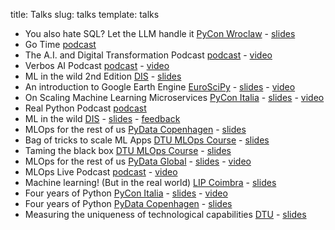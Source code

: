 title: Talks
slug: talks
template: talks

- You also hate SQL? Let the LLM handle it [PyCon Wroclaw](https://pyconwroclaw.com/) - [slides](/pdfs/pycon-wroclaw-llm-text-to-sql.pdf)
- Go Time [podcast](https://changelog.com/gotime/308) 
- The A.I. and Digital Transformation Podcast [podcast](https://www.gmscconsulting.com/ai-and-digital-transformation-podcast/episode-12) - [video](https://youtu.be/9l0BTZipArQ?si=uSpvwFWcIjYwu7Xn)
- Verbos AI Podcast [podcast](https://open.spotify.com/episode/0Ja8xzuiOAYZeD4WSP8TxL?si=0JFkY1fWRwCf0_BkiUUfvA&nd=1) - [video](https://youtu.be/7nT4NrdjUF4?si=oLVzEF_iRE4qz_Qy)
- ML in the wild 2nd Edition [DIS](https://disabroad.org/copenhagen/) - [slides](/pdfs/ml-in-the-wild-v2.pdf) 
- An introduction to Google Earth Engine [EuroSciPy](https://www.euroscipy.org/2023/) - [slides](/pdfs/euroscipy-gee-intro.pdf) - [video](https://youtu.be/GXBPOlSxfoY?si=79ZSKAFu8vdW8J8W)
- On Scaling Machine Learning Microservices [PyCon Italia](https://pycon.it/en) - [slides](/pdfs/pycon-italia-scalable-ml.pdf) - [video](https://www.youtube.com/watch?v=T1Je3UHkxVk)
- Real Python Podcast [podcast](https://realpython.com/podcasts/rpp/150/)
- ML in the wild [DIS](https://disabroad.org/copenhagen/) - [slides](/pdfs/ml-in-the-wild.pdf) - [feedback](/pdfs/dis_feedback.pdf)
- MLOps for the rest of us [PyData Copenhagen](https://www.meetup.com/pydata-copenhagen/) - [slides](/pdfs/pydata-cph-mlops-for-the-rest-of-us.pdf) 
- Bag of tricks to scale ML Apps [DTU MLOps Course](https://skaftenicki.github.io/dtu_mlops/) - [slides](/pdfs/bag-of-tricks-scalable-api.pdf) 
- Taming the black box [DTU MLOps Course](https://skaftenicki.github.io/dtu_mlops/) - [slides](/pdfs/mlops-monitoring-sanitized.pdf) 
- MLOps for the rest of us [PyData Global](https://pydata.org/global2022/) - [slides](/pdfs/mlops-for-the-rest-of-us.pdf) - [video](https://www.youtube.com/watch?v=R6lPb9Meqoc)
- MLOps Live Podcast [podcast](https://podcasts.bcast.fm/e/r8k1qky8-early-stage-startups-small-teams-mlops-duarte-carmo) - [video](https://youtu.be/sqv1ydViDgA)
- Machine learning! (But in the real world) [LIP Coimbra](https://pages.lip.pt/data-science/) - [slides](/pdfs/lip-2022-sanitized.pdf)
- Four years of Python [PyCon Italia](https://pycon.it/en) - [slides](/pdfs/four-years-of-python-pycon.pdf) - [video](https://www.youtube.com/watch?v=zB_Hr-05Stc)
- Four years of Python [PyData Copenhagen](https://www.meetup.com/pydata-copenhagen/) - [slides](/pdfs/four-years-of-python-pydata.pdf)
- Measuring the uniqueness of technological capabilities [DTU](https://www.dtu.dk/english) - [slides](https://dl.dropboxusercontent.com/s/8h2kvhu6detyo82/Presentation%20Public.pdf)
